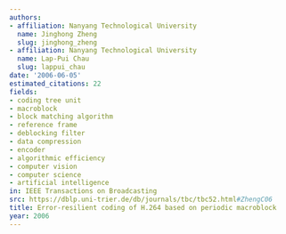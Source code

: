 ```yaml
---
authors:
- affiliation: Nanyang Technological University
  name: Jinghong Zheng
  slug: jinghong_zheng
- affiliation: Nanyang Technological University
  name: Lap-Pui Chau
  slug: lappui_chau
date: '2006-06-05'
estimated_citations: 22
fields:
- coding tree unit
- macroblock
- block matching algorithm
- reference frame
- deblocking filter
- data compression
- encoder
- algorithmic efficiency
- computer vision
- computer science
- artificial intelligence
in: IEEE Transactions on Broadcasting
src: https://dblp.uni-trier.de/db/journals/tbc/tbc52.html#ZhengC06
title: Error-resilient coding of H.264 based on periodic macroblock
year: 2006
---
```

